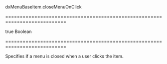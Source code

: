 <!--id-->dxMenuBaseItem.closeMenuOnClick<!--/id-->
===========================================================================
<!--default-->true<!--/default-->
<!--type-->Boolean<!--/type-->
===========================================================================

<!--shortDescription-->
Specifies if a menu is closed when a user clicks the item.
<!--/shortDescription-->

<!--fullDescription-->

<!--/fullDescription-->